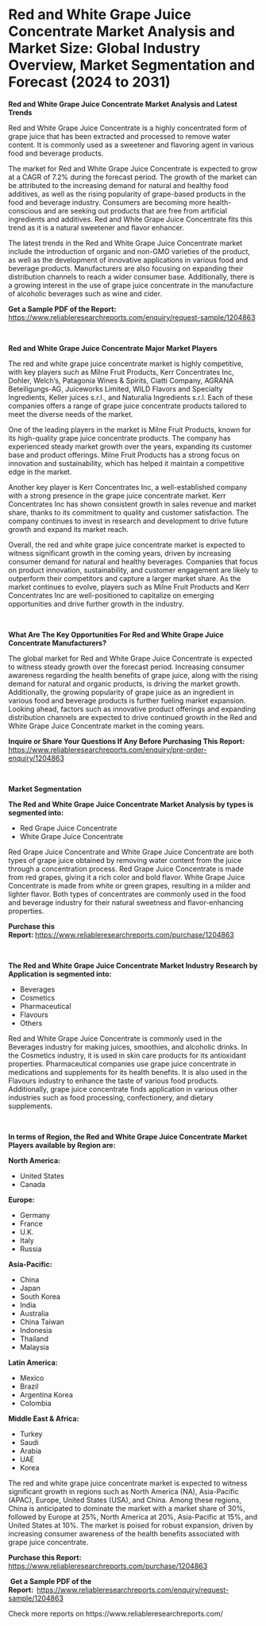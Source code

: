 <p><h1>Red and White Grape Juice Concentrate Market Analysis and Market Size: Global Industry Overview, Market Segmentation and Forecast (2024 to 2031)</h1></p><p><strong>Red and White Grape Juice Concentrate Market Analysis and Latest Trends</strong></p>
<p><p>Red and White Grape Juice Concentrate is a highly concentrated form of grape juice that has been extracted and processed to remove water content. It is commonly used as a sweetener and flavoring agent in various food and beverage products.</p><p>The market for Red and White Grape Juice Concentrate is expected to grow at a CAGR of 7.2% during the forecast period. The growth of the market can be attributed to the increasing demand for natural and healthy food additives, as well as the rising popularity of grape-based products in the food and beverage industry. Consumers are becoming more health-conscious and are seeking out products that are free from artificial ingredients and additives. Red and White Grape Juice Concentrate fits this trend as it is a natural sweetener and flavor enhancer.</p><p>The latest trends in the Red and White Grape Juice Concentrate market include the introduction of organic and non-GMO varieties of the product, as well as the development of innovative applications in various food and beverage products. Manufacturers are also focusing on expanding their distribution channels to reach a wider consumer base. Additionally, there is a growing interest in the use of grape juice concentrate in the manufacture of alcoholic beverages such as wine and cider.</p></p>
<p><strong>Get a Sample PDF of the Report:&nbsp;</strong> <a href="https://www.reliableresearchreports.com/enquiry/request-sample/1204863">https://www.reliableresearchreports.com/enquiry/request-sample/1204863</a></p>
<p>&nbsp;</p>
<p><strong>Red and White Grape Juice Concentrate Major Market Players</strong></p>
<p><p>The red and white grape juice concentrate market is highly competitive, with key players such as Milne Fruit Products, Kerr Concentrates Inc, Dohler, Welch’s, Patagonia Wines & Spirits, Ciatti Company, AGRANA Beteiligungs-AG, Juiceworks Limited, WILD Flavors and Specialty Ingredients, Keller juices s.r.l., and Naturalia Ingredients s.r.l. Each of these companies offers a range of grape juice concentrate products tailored to meet the diverse needs of the market.</p><p>One of the leading players in the market is Milne Fruit Products, known for its high-quality grape juice concentrate products. The company has experienced steady market growth over the years, expanding its customer base and product offerings. Milne Fruit Products has a strong focus on innovation and sustainability, which has helped it maintain a competitive edge in the market.</p><p>Another key player is Kerr Concentrates Inc, a well-established company with a strong presence in the grape juice concentrate market. Kerr Concentrates Inc has shown consistent growth in sales revenue and market share, thanks to its commitment to quality and customer satisfaction. The company continues to invest in research and development to drive future growth and expand its market reach.</p><p>Overall, the red and white grape juice concentrate market is expected to witness significant growth in the coming years, driven by increasing consumer demand for natural and healthy beverages. Companies that focus on product innovation, sustainability, and customer engagement are likely to outperform their competitors and capture a larger market share. As the market continues to evolve, players such as Milne Fruit Products and Kerr Concentrates Inc are well-positioned to capitalize on emerging opportunities and drive further growth in the industry.</p></p>
<p>&nbsp;</p>
<p><strong>What Are The Key Opportunities For Red and White Grape Juice Concentrate Manufacturers?</strong></p>
<p><p>The global market for Red and White Grape Juice Concentrate is expected to witness steady growth over the forecast period. Increasing consumer awareness regarding the health benefits of grape juice, along with the rising demand for natural and organic products, is driving the market growth. Additionally, the growing popularity of grape juice as an ingredient in various food and beverage products is further fueling market expansion. Looking ahead, factors such as innovative product offerings and expanding distribution channels are expected to drive continued growth in the Red and White Grape Juice Concentrate market in the coming years.</p></p>
<p><strong>Inquire or Share Your Questions If Any Before Purchasing This Report:</strong> <a href="https://www.reliableresearchreports.com/enquiry/pre-order-enquiry/1204863">https://www.reliableresearchreports.com/enquiry/pre-order-enquiry/1204863</a></p>
<p>&nbsp;</p>
<p><strong>Market Segmentation</strong></p>
<p><strong>The Red and White Grape Juice Concentrate Market Analysis by types is segmented into:</strong></p>
<p><ul><li>Red Grape Juice Concentrate</li><li>White Grape Juice Concentrate</li></ul></p>
<p><p>Red Grape Juice Concentrate and White Grape Juice Concentrate are both types of grape juice obtained by removing water content from the juice through a concentration process. Red Grape Juice Concentrate is made from red grapes, giving it a rich color and bold flavor. White Grape Juice Concentrate is made from white or green grapes, resulting in a milder and lighter flavor. Both types of concentrates are commonly used in the food and beverage industry for their natural sweetness and flavor-enhancing properties.</p></p>
<p><strong>Purchase this Report:&nbsp;</strong><a href="https://www.reliableresearchreports.com/purchase/1204863">https://www.reliableresearchreports.com/purchase/1204863</a></p>
<p>&nbsp;</p>
<p><strong>The Red and White Grape Juice Concentrate Market Industry Research by Application is segmented into:</strong></p>
<p><ul><li>Beverages</li><li>Cosmetics</li><li>Pharmaceutical</li><li>Flavours</li><li>Others</li></ul></p>
<p><p>Red and White Grape Juice Concentrate is commonly used in the Beverages industry for making juices, smoothies, and alcoholic drinks. In the Cosmetics industry, it is used in skin care products for its antioxidant properties. Pharmaceutical companies use grape juice concentrate in medications and supplements for its health benefits. It is also used in the Flavours industry to enhance the taste of various food products. Additionally, grape juice concentrate finds application in various other industries such as food processing, confectionery, and dietary supplements.</p></p>
<p>&nbsp;</p>
<p><strong>In terms of Region, the Red and White Grape Juice Concentrate Market Players available by Region are:</strong></p>
<p>
    <p> <strong> North America: </strong>
        <ul>
            <li>United States</li>
            <li>Canada</li>
        </ul>
        </p> 
    <p> <strong> Europe: </strong>
        <ul>
            <li>Germany</li>
            <li>France</li>
            <li>U.K.</li>
            <li>Italy</li>
            <li>Russia</li>
        </ul>
        </p> 
    <p> <strong> Asia-Pacific: </strong>
        <ul>
            <li>China</li>
            <li>Japan</li>
            <li>South Korea</li>
            <li>India</li>
            <li>Australia</li>
            <li>China Taiwan</li>
            <li>Indonesia</li>
            <li>Thailand</li>
            <li>Malaysia</li>
        </ul>
        </p> 
    <p> <strong> Latin America: </strong>
        <ul>
            <li>Mexico</li>
            <li>Brazil</li>
            <li>Argentina Korea</li>
            <li>Colombia</li>
        </ul>
        </p> 
    <p> <strong> Middle East & Africa: </strong>
        <ul>
            <li>Turkey</li>
            <li>Saudi</li>
            <li>Arabia</li>
            <li>UAE</li>
            <li>Korea</li>
        </ul>
    </p>
    </p>
<p><p>The red and white grape juice concentrate market is expected to witness significant growth in regions such as North America (NA), Asia-Pacific (APAC), Europe, United States (USA), and China. Among these regions, China is anticipated to dominate the market with a market share of 30%, followed by Europe at 25%, North America at 20%, Asia-Pacific at 15%, and United States at 10%. The market is poised for robust expansion, driven by increasing consumer awareness of the health benefits associated with grape juice concentrate.</p></p>
<p><strong>Purchase this Report: </strong><a href="https://www.reliableresearchreports.com/purchase/1204863">https://www.reliableresearchreports.com/purchase/1204863</a></p>
<p>&nbsp;<strong>Get a Sample PDF of the Report:&nbsp;&nbsp;</strong><a href="https://www.reliableresearchreports.com/enquiry/request-sample/1204863">https://www.reliableresearchreports.com/enquiry/request-sample/1204863</a></p>
<p><strong></strong></p>
<p>Check more reports on https://www.reliableresearchreports.com/</p>